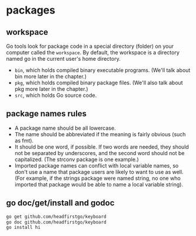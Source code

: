 # packages

## workspace

Go tools look for package code in a special directory (folder) on your computer called
the `workspace`. By default, the workspace is a directory named go in the current user's
home directory.

- `bin`, which holds compiled binary executable programs. (We'll talk about bin more later in the chapter.)
- `pkg`, which holds compiled binary package files. (We'll also talk about pkg more later in the chapter.)
- `src`, which holds Go source code.

## package names rules

- A package name should be all lowercase.
- The name should be abbreviated if the meaning is fairly obvious (such as fmt).
- It should be one word, if possible. If two words are needed, they should not be separated by underscores, and the second word should not be capitalized. (The strconv package is one example.)
- Imported package names can conflict with local variable names, so don't use a name that package users are likely to want to use as well. (For example, if the strings package were named string, no one who imported that package would be able to name a local variable string).

## go doc/get/install and godoc

```sh
go get github.com/headfirstgo/keyboard
go doc github.com/headfirstgo/keyboard
go install hi
```
